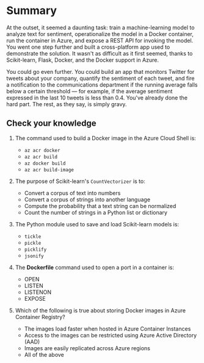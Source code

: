 # Summary

At the outset, it seemed a daunting task: train a machine-learning model to analyze text for sentiment, operationalize the model in a Docker container, run the container in Azure, and expose a REST API for invoking the model. You went one step further and built a cross-platform app used to demonstrate the solution. It wasn't as difficult as it first seemed, thanks to Scikit-learn, Flask, Docker, and the Docker support in Azure.

You could go even further. You could build an app that monitors Twitter for tweets about your company, quantify the sentiment of each tweet, and fire a notification to the communications department if the running average falls below a certain threshold — for example, if the average sentiment expressed in the last 10 tweets is less than 0.4. You've already done the hard part. The rest, as they say, is simply gravy.

## Check your knowledge

1. The command used to build a Docker image in the Azure Cloud Shell is:
	- `az acr docker`
	- `az acr build`
	- `az docker build`
	- `az acr build-image`

1. The purpose of Scikit-learn's `CountVectorizer` is to:
	- Convert a corpus of text into numbers
	- Convert a corpus of strings into another language
	- Compute the probability that a text string can be normalized
	- Count the number of strings in a Python list or dictionary

1. The Python module used to save and load Scikit-learn models is:
	- `tickle`
	- `pickle`
	- `picklify`
	- `jsonify`

1. The **Dockerfile** command used to open a port in a container is:
	- OPEN
	- LISTEN
	- LISTENON
	- EXPOSE

1. Which of the following is true about storing Docker images in Azure Container Registry?
	- The images load faster when hosted in Azure Container Instances
	- Access to the images can be restricted using Azure Active Directory (AAD)
	- Images are easily replicated across Azure regions
	- All of the above